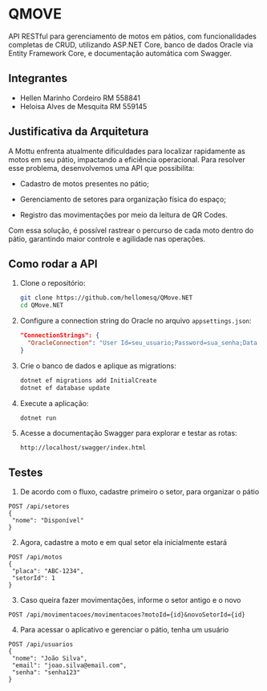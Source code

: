 # QMOVE

API RESTful para gerenciamento de motos em pátios, com funcionalidades completas de CRUD, utilizando ASP.NET Core, banco de dados Oracle via Entity Framework Core, e documentação automática com Swagger.

## Integrantes

- Hellen Marinho Cordeiro RM 558841
- Heloisa Alves de Mesquita RM 559145

## Justificativa da Arquitetura 

A Mottu enfrenta atualmente dificuldades para localizar rapidamente as motos em seu pátio, impactando a eficiência operacional. Para resolver esse problema, desenvolvemos uma API que possibilita:

- Cadastro de motos presentes no pátio;

- Gerenciamento de setores para organização física do espaço;

- Registro das movimentações por meio da leitura de QR Codes.

Com essa solução, é possível rastrear o percurso de cada moto dentro do pátio, garantindo maior controle e agilidade nas operações. 

## Como rodar a API

1. Clone o repositório:
   ```bash
   git clone https://github.com/hellomesq/QMove.NET
   cd QMove.NET
   ```

2. Configure a connection string do Oracle no arquivo `appsettings.json`:
   ```json
   "ConnectionStrings": {
     "OracleConnection": "User Id=seu_usuario;Password=sua_senha;Data Source=seu_host:porta/seu_servico"
   }
   ```

3. Crie o banco de dados e aplique as migrations:
   ```bash
   dotnet ef migrations add InitialCreate
   dotnet ef database update
   ```

4. Execute a aplicação:
   ```bash
   dotnet run
   ```

5. Acesse a documentação Swagger para explorar e testar as rotas:
   ```
   http://localhost/swagger/index.html
   ```

## Testes
1. De acordo com o fluxo, cadastre primeiro o setor, para organizar o pátio
 ```
POST /api/setores
{
  "nome": "Disponível"
}
   ```
2. Agora, cadastre a moto e em qual setor ela inicialmente estará
 ```
POST /api/motos
{
  "placa": "ABC-1234",
  "setorId": 1
}
   ```
3. Caso queira fazer movimentações, informe o setor antigo e o novo
 ```
POST /api/movimentacoes/movimentacoes?motoId={id}&novoSetorId={id}
 ```
4. Para acessar o aplicativo e gerenciar o pátio, tenha um usuário
 ```
POST /api/usuarios
{
  "nome": "João Silva",
  "email": "joao.silva@email.com",
  "senha": "senha123"
}
 ```

